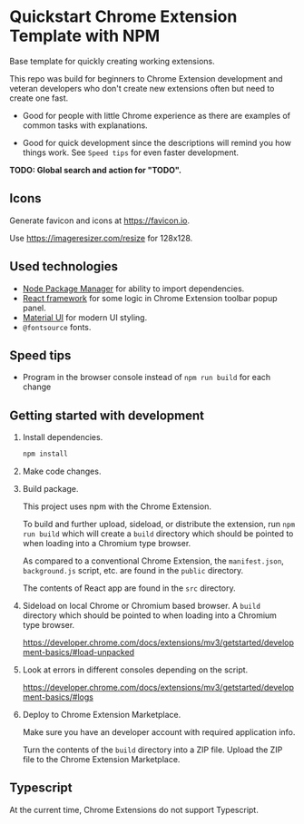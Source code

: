 # Quickstart Chrome Extension Template with NPM

Base template for quickly creating working extensions.

This repo was build for beginners to Chrome Extension development and veteran
developers who don't create new extensions often but need to create one fast.

- Good for people with little Chrome experience as there are examples
  of common tasks with explanations.

- Good for quick development since the descriptions will remind you how things
  work. See `Speed tips` for even faster development.

**TODO: Global search and action for "TODO".**

## Icons

Generate favicon and icons at https://favicon.io.

Use https://imageresizer.com/resize for 128x128.

## Used technologies

- [Node Package Manager](https://www.npmjs.com) for ability to import
  dependencies.
- [React framework](https://react.dev) for some logic in Chrome Extension
  toolbar popup panel.
- [Material UI](https://mui.com) for modern UI styling.
- `@fontsource` fonts.

## Speed tips

- Program in the browser console instead of `npm run build` for each change

## Getting started with development

1. Install dependencies.

   ```bash
   npm install
   ```

1. Make code changes.

1. Build package.

   This project uses npm with the Chrome Extension.

   To build and further upload, sideload, or distribute the extension, run
   `npm run build` which will create a `build` directory which should be pointed
   to when loading into a Chromium type browser.

   As compared to a conventional Chrome Extension, the `manifest.json`,
   `background.js` script, etc. are found in the `public` directory.

   The contents of React app are found in the `src` directory.

1. Sideload on local Chrome or Chromium based browser. A `build` directory which
   should be pointed to when loading into a Chromium type browser.

   https://developer.chrome.com/docs/extensions/mv3/getstarted/development-basics/#load-unpacked

1. Look at errors in different consoles depending on the script.

   https://developer.chrome.com/docs/extensions/mv3/getstarted/development-basics/#logs

1. Deploy to Chrome Extension Marketplace.

   Make sure you have an developer account with required application info.

   Turn the contents of the `build` directory into a ZIP file. Upload the ZIP
   file to the Chrome Extension Marketplace.

## Typescript

At the current time, Chrome Extensions do not support Typescript.
